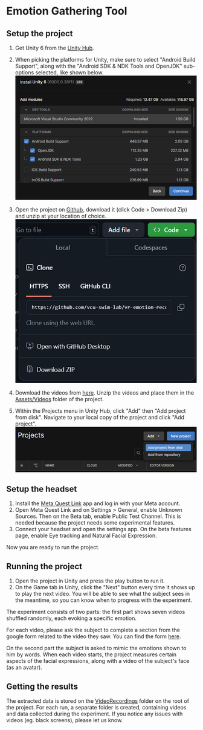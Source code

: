 # Emotion Gathering Tool
## Setup the project

1. Get Unity 6 from the [Unity Hub](https://unity.com/unity-hub).

2. When picking the platforms for Unity, make sure to select "Android Build Support", along with the "Android SDK & NDK Tools and OpenJDK" sub-options selected, like shown below.
![alt text](Docs/image.png)

3. Open the project on [Github](https://github.com/vcu-swim-lab/vr-emotion-study.git), download it (click Code > Download Zip) and unzip at your location of choice.
![alt text](Docs/image-1.png)

4. Download the videos from [here](https://drive.google.com/drive/folders/1jk0xmhbNAqwscgyRv5j2f-RBSsarA79Q?usp=drive_link). Unzip the videos and place them in the [Assets/Videos](./Assets/Videos/) folder of the project.
5. Within the Projects menu in Unity Hub, click "Add" then "Add project from disk". Navigate to your local copy of the project and click "Add project".
![alt text](Docs/image-2.png)


## Setup the headset

1. Install the [Meta Quest Link](https://www.meta.com/quest/setup/) app and log in with your Meta account.
2. Open Meta Quest Link and on Settings > General, enable Unknown Sources. Then on the Beta tab, enable Public Test Channel. This is needed because the project needs some experimental features.
3. Connect your headset and open the settings app. On the beta features page, enable Eye tracking and Natural Facial Expression.

Now you are ready to run the project.


## Running the project

1. Open the project in Unity and press the play button to run it.
2. On the Game tab in Unity, click the "Next" button every time it shows up to play the next video. You will be able to see what the subject sees in the meantime, so you can know when to progress with the experiment.

The experiment consists of two parts: the first part shows seven videos shuffled randomly, each evoking a specific emotion.

For each video, please ask the subject to complete a section from the google form related to the video they saw.
You can find the form [here](https://forms.gle/6CBRNqYE67rHgoXcA).

On the second part the subject is asked to mimic the emotions shown to him by words. When each video starts, the project measures certain aspects of the facial expressions, along with a video of the subject's face (as an avatar).


## Getting the results

The extracted data is stored on the [VideoRecordings](./VideoRecordings/) folder on the root of the project. For each run, a separate folder is created, containing videos and data collected during the experiment. If you notice any issues with videos (eg. black screens), please let us know.